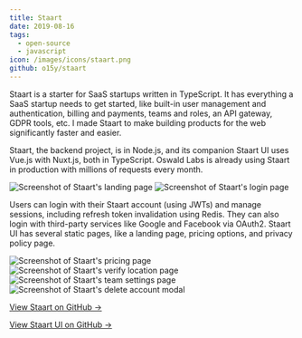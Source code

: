 ```yaml
---
title: Staart
date: 2019-08-16
tags:
  - open-source
  - javascript
icon: /images/icons/staart.png
github: o15y/staart
---
```


Staart is a starter for SaaS startups written in TypeScript. It has everything a SaaS startup needs to get started, like built-in user management and authentication, billing and payments, teams and roles, an API gateway, GDPR tools, etc. I made Staart to make building products for the web significantly faster and easier.

<!--more-->

Staart, the backend project, is in Node.js, and its companion Staart UI uses Vue.js with Nuxt.js, both in TypeScript. Oswald Labs is already using Staart in production with millions of requests every month.

<div class="two-images">
  <img alt="Screenshot of Staart's landing page" src="/images/open-source/staart/1.png">
  <img alt="Screenshot of Staart's login page" src="/images/open-source/staart/2.png">
</div>

Users can login with their Staart account (using JWTs) and manage sessions, including refresh token invalidation using Redis. They can also login with third-party services like Google and Facebook via OAuth2. Staart UI has several static pages, like a landing page, pricing options, and privacy policy page.

<div class="two-images">
  <img alt="Screenshot of Staart's pricing page" src="/images/open-source/staart/3.png">
  <img alt="Screenshot of Staart's verify location page" src="/images/open-source/staart/4.png">
</div>
<div class="two-images">
  <img alt="Screenshot of Staart's team settings page" src="/images/open-source/staart/5.png">
  <img alt="Screenshot of Staart's delete account modal" src="/images/open-source/staart/6.png">
</div>

[View Staart on GitHub &rarr;](https://github.com/o15y/staart)

[View Staart UI on GitHub &rarr;](https://github.com/o15y/staart-ui)